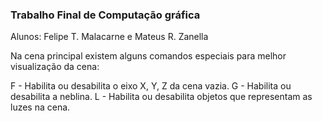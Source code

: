 ### Trabalho Final de Computação gráfica

Alunos: Felipe T. Malacarne e Mateus R. Zanella

Na cena principal existem alguns comandos especiais para melhor visualização da cena:

F - Habilita ou desabilita o eixo X, Y, Z da cena vazia.
G - Habilita ou desabilita a neblina.
L - Habilita ou desabilita objetos que representam as luzes na cena.
